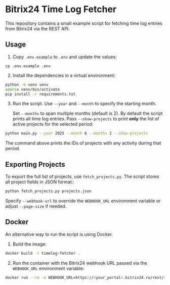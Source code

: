 # Bitrix24 Time Log Fetcher

This repository contains a small example script for fetching time log entries from Bitrix24 via the REST API.

## Usage

1. Copy `.env.example` to `.env` and update the values:

```
cp .env.example .env
```

2. Install the dependencies in a virtual environment:

```bash
python -m venv venv
source venv/bin/activate
pip install -r requirements.txt
```

3. Run the script. Use `--year` and `--month` to specify the starting month.

   Set `--months` to span multiple months (default is 2). By default the script
   prints all time log entries. Pass `--show-projects` to print **only** the list
   of active projects for the selected period.

```bash
python main.py --year 2025 --month 6 --months 2 --show-projects
```

The command above prints the IDs of projects with any activity during that period.

## Exporting Projects

To export the full list of projects, use ``fetch_projects.py``. The script
stores all project fields in JSON format::

```bash
python fetch_projects.py projects.json
```

Specify ``--webhook-url`` to override the ``WEBHOOK_URL`` environment
variable or adjust ``--page-size`` if needed.

## Docker

An alternative way to run the script is using Docker.

1. Build the image:

```bash
docker build -t timelog-fetcher .
```

2. Run the container with the Bitrix24 webhook URL passed via the `WEBHOOK_URL` environment variable:

```bash
docker run --rm -e WEBHOOK_URL=https://<your_portal>.bitrix24.ru/rest/<user_id>/<webhook_key>/ timelog-fetcher
```
